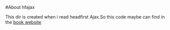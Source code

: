 #About hfajax

This dir is created when i read headfirst Ajax.So this code maybe can find in the [book website](http://www.headfirstlabs.com/books/hfajax/)
